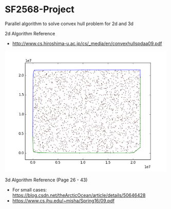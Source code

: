# SF2568-Project
Parallel algorithm to solve convex hull problem for 2d and 3d

2d Algorithm Reference

* http://www.cs.hiroshima-u.ac.jp/cs/_media/en/convexhullspdaa09.pdf

![alt text](https://raw.githubusercontent.com/WangZesen/SF2568-Project/master/result_imgs/2d.png)

3d Algorithm Reference (Page 26 - 43)



* For small cases: https://blog.csdn.net/theArcticOcean/article/details/50646428
* https://www.cs.jhu.edu/~misha/Spring16/09.pdf 


